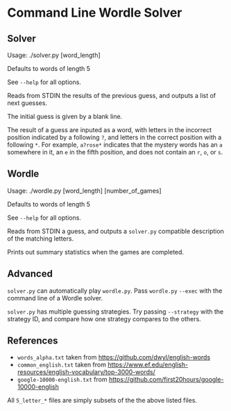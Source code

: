 # Command Line Wordle Solver

## Solver
Usage: ./solver.py [word_length]

Defaults to words of length 5

See `--help` for all options.

Reads from STDIN the results of the previous guess, and outputs a list of next
guesses.

The initial guess is given by a blank line.

The result of a guess are inputed as a word, with letters in the incorrect
position indicated by a following `?`, and letters in the correct position with
a following `*`. For example, `a?rose*` indicates that the mystery words has
an `a` somewhere in it, an `e` in the fifth position, and does not contain
an `r`, `o`, or `s`.


## Wordle
Usage: ./wordle.py [word_length] [number_of_games]

Defaults to words of length 5

See `--help` for all options.

Reads from STDIN a guess, and outputs a `solver.py` compatible description of
the matching letters.

Prints out summary statistics when the games are completed.


## Advanced
`solver.py` can automatically play `wordle.py`. Pass `wordle.py` `--exec`
with the command line of a Wordle solver.

`solver.py` has multiple guessing strategies. Try passing `--strategy` with
the strategy ID, and compare how one strategy compares to the others.

## References
* `words_alpha.txt` taken from https://github.com/dwyl/english-words
* `common_english.txt` taken from https://www.ef.edu/english-resources/english-vocabulary/top-3000-words/
* `google-10000-english.txt` from https://github.com/first20hours/google-10000-english

All `5_letter_*` files are simply subsets of the the above listed files.
